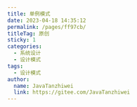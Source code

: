 ```yaml
---
title: 单例模式
date: 2023-04-18 14:35:12
permalink: /pages/ff97cb/
titleTag: 原创
sticky: 1
categories:
  - 系统设计
  - 设计模式
tags:
  - 设计模式
author: 
  name: JavaTanzhiwei
  link: https://gitee.com/JavaTanzhiwei
---
```

